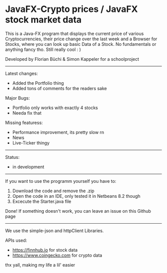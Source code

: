 # JavaFX-Crypto prices / JavaFX stock market data

This is a Java-FX program that displays the current price of various Cryptocurrencies, their price change over the last week and a Browser for Stocks, where you can look up basic Data of a Stock. No fundamentals or anything fancy tho.
Still really cool  : )                  

Developed by Florian Büchi & Simon Kappeler for a schoolproject           

---------------------------------------------------------------------------
Latest changes: 
- Added the Portfolio thing
- Added tons of comments for the readers sake        

Major Bugs:           
- Portfolio only works with exactly 4 stocks
- Needa fix that

                               
Missing featuress:      
- Performance improvement, its pretty slow rn      
- News
- Live-Ticker thingy

----
Status:
- in development

---

If you want to use the programm yourself you have to: 

1. Download the code and remove the .zip
2. Open the code in an IDE, only tested it in Netbeans 8.2 though
3. Excecute the Starter.java file

Done! If something doesn't work, you can leave an issue on this Github page

---

We use the simple-json and httpClient Libraries.

APIs used: 
- https://finnhub.io                    for stock data
- https://www.coingecko.com             for crypto data

thx yall, making my life a lil' easier 
